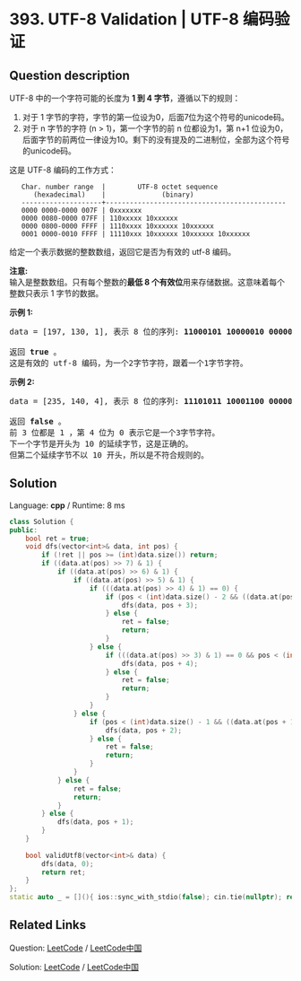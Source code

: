 # 393. UTF-8 Validation | UTF-8 编码验证

## Question description

<!--If you want to use the English description, use <p>A character in UTF8 can be from <b>1 to 4 bytes</b> long, subjected to the following rules:</p>
<ol>
<li>For 1-byte character, the first bit is a 0, followed by its unicode code.</li>
<li>For n-bytes character, the first n-bits are all one's, the n+1 bit is 0, followed by n-1 bytes with most significant 2 bits being 10.</li>
</ol>
<p>This is how the UTF-8 encoding would work:</p>

<pre><code>   Char. number range  |        UTF-8 octet sequence
      (hexadecimal)    |              (binary)
   --------------------+---------------------------------------------
   0000 0000-0000 007F | 0xxxxxxx
   0000 0080-0000 07FF | 110xxxxx 10xxxxxx
   0000 0800-0000 FFFF | 1110xxxx 10xxxxxx 10xxxxxx
   0001 0000-0010 FFFF | 11110xxx 10xxxxxx 10xxxxxx 10xxxxxx
</code></pre>
<p>
Given an array of integers representing the data, return whether it is a valid utf-8 encoding.
</p>
<p>
<b>Note:</b><br />
The input is an array of integers. Only the <b>least significant 8 bits</b> of each integer is used to store the data. This means each integer represents only 1 byte of data.
</p>

<p>
<b>Example 1:</b>
<pre>
data = [197, 130, 1], which represents the octet sequence: <b>11000101 10000010 00000001</b>.

Return <b>true</b>.
It is a valid utf-8 encoding for a 2-bytes character followed by a 1-byte character.
</pre>
</p>

<p>
<b>Example 2:</b>
<pre>
data = [235, 140, 4], which represented the octet sequence: <b>11101011 10001100 00000100</b>.

Return <b>false</b>.
The first 3 bits are all one's and the 4th bit is 0 means it is a 3-bytes character.
The next byte is a continuation byte which starts with 10 and that's correct.
But the second continuation byte does not start with 10, so it is invalid.
</pre>
</p> instead-->
<p>UTF-8 中的一个字符可能的长度为 <strong>1 到 4 字节</strong>，遵循以下的规则：</p>

<ol>
	<li>对于 1 字节的字符，字节的第一位设为0，后面7位为这个符号的unicode码。</li>
	<li>对于 n 字节的字符 (n &gt; 1)，第一个字节的前 n 位都设为1，第 n+1 位设为0，后面字节的前两位一律设为10。剩下的没有提及的二进制位，全部为这个符号的unicode码。</li>
</ol>

<p>这是 UTF-8 编码的工作方式：</p>

<pre>
<code>   Char. number range  |        UTF-8 octet sequence
      (hexadecimal)    |              (binary)
   --------------------+---------------------------------------------
   0000 0000-0000 007F | 0xxxxxxx
   0000 0080-0000 07FF | 110xxxxx 10xxxxxx
   0000 0800-0000 FFFF | 1110xxxx 10xxxxxx 10xxxxxx
   0001 0000-0010 FFFF | 11110xxx 10xxxxxx 10xxxxxx 10xxxxxx
</code></pre>

<p>给定一个表示数据的整数数组，返回它是否为有效的 utf-8 编码。</p>

<p><strong>注意:</strong><br />
输入是整数数组。只有每个整数的<strong>最低 8 个有效位</strong>用来存储数据。这意味着每个整数只表示 1 字节的数据。</p>

<p><strong>示例 1:</strong></p>

<pre>
data = [197, 130, 1], 表示 8 位的序列: <strong>11000101 10000010 00000001</strong>.

返回 <strong>true </strong>。
这是有效的 utf-8 编码，为一个2字节字符，跟着一个1字节字符。
</pre>

<p><strong>示例 2:</strong></p>

<pre>
data = [235, 140, 4], 表示 8 位的序列: <strong>11101011 10001100 00000100</strong>.

返回<strong> false</strong> 。
前 3 位都是 1 ，第 4 位为 0 表示它是一个3字节字符。
下一个字节是开头为 10 的延续字节，这是正确的。
但第二个延续字节不以 10 开头，所以是不符合规则的。
</pre>




## Solution

Language: **cpp**  /  Runtime: 8 ms

```cpp
class Solution {
public:
    bool ret = true;
    void dfs(vector<int>& data, int pos) {
        if (!ret || pos >= (int)data.size()) return;
        if ((data.at(pos) >> 7) & 1) {
            if ((data.at(pos) >> 6) & 1) {
                if ((data.at(pos) >> 5) & 1) {
                    if (((data.at(pos) >> 4) & 1) == 0) {
                        if (pos < (int)data.size() - 2 && ((data.at(pos + 1) >> 6) & 3) == 2 && ((data.at(pos + 2) >> 6) & 3) == 2) {
                            dfs(data, pos + 3);
                        } else {
                            ret = false;
                            return;
                        }
                    } else {
                        if (((data.at(pos) >> 3) & 1) == 0 && pos < (int)data.size() - 3 && ((data.at(pos + 1) >> 6) & 3) == 2 && ((data.at(pos + 2) >> 6) & 3) == 2 && ((data.at(pos + 3) >> 6) & 3) == 2) {
                            dfs(data, pos + 4);
                        } else {
                            ret = false;
                            return;
                        }
                    }
                } else {
                    if (pos < (int)data.size() - 1 && ((data.at(pos + 1) >> 6) & 3) == 2) {
                        dfs(data, pos + 2);
                    } else {
                        ret = false;
                        return;
                    }
                }
            } else {
                ret = false;
                return;
            }
        } else {
            dfs(data, pos + 1);
        }
    }
    
    bool validUtf8(vector<int>& data) {
        dfs(data, 0);
        return ret;
    }
};
static auto _ = [](){ ios::sync_with_stdio(false); cin.tie(nullptr); return 0; }();
```



## Related Links

Question: [LeetCode](https://leetcode.com/problems/utf-8-validation/description/)  /  [LeetCode中国](https://leetcode-cn.com/problems/utf-8-validation/description/)

Solution: [LeetCode](https://leetcode.com/articles/utf-8-validation/)  /  [LeetCode中国](https://leetcode-cn.com/articles/utf-8-validation/)